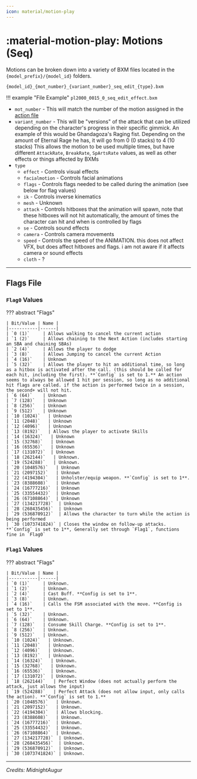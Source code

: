 ```yaml
---
icon: material/motion-play
---
```


# :material-motion-play: Motions (Seq)

Motions can be broken down into a variety of BXM files located in the `{model_prefix}/{model_id}` folders.

```
{model_id}_{mot_number}_{variant_number}_seq_edit_{type}.bxm
```

!!! example "File Example"
    `pl2000_0015_0_seq_edit_effect.bxm`

* `mot_number` - This will match the number of the motion assigned in the [action file](../player/action_parameter.md)
* `variant_number` - This will be "versions" of the attack that can be utilized depending on the character's progress in their specific gimmick.
An example of this would be Ghandagoza's Raging fist. Depending on the amount of Eternal Rage he has, it will go from 0 (0 stacks) to 4 (10 stacks)
This allows the motion to be used multiple times, but have different `AttackRate`, `BreakRate`, `SpArtsRate` values, as well as other effects or things affected by BXMs
* `type`
    * `effect` - Controls visual effects
    * `facialmotion` - Controls facial animations
    * `flags` - Controls flags needed to be called during the animation (see below for flag values)
    * `ik` - Controls inverse kinematics
    * `mesh` - Unknown
    * `attack` - Controls hitboxes that the animation will spawn, note that these hitboxes will not hit automatically, the amount of times the character can hit and when is controlled by flags
    * `se` - Controls sound effects
    * `camera` - Controls camera movements
    * `speed` - Controls the speed of the ANIMATION. this does not affect VFX, but does affect hitboxes and flags. i am not aware if it affects camera or sound effects
    * `cloth` - ?

---

## Flags File

### `Flag0` Values

??? abstract "Flags"

    | Bit/Value | Name |
    |-----------|------|
    | `0 (1)`     | Allows walking to cancel the current action
    | `1 (2)`     | Allows chaining to the Next Action (includes starting an SBA and chaining SBAs)
    | `2 (4)`     | Allows the player to dodge
    | `3 (8)`     | Allows Jumping to cancel the current Action
    | `4 (16)`    | Unknown
    | `5 (32)`    | Allows the player to hit an additional time, so long as a hitbox is activated after the call. (this should be called for each hit, including the first). **`Config` is set to 1.** An action seems to always be allowed 1 hit per session, so long as no additional hit flags are called. if the action is performed twice in a session, the second+ will not hit.
    | `6 (64)`    | Unknown
    | `7 (128)`   | Unknown
    | `8 (256)`   | Unknown
    | `9 (512)`   | Unknown
    | `10 (1024)`   | Unknown
    | `11 (2048)`   | Unknown
    | `12 (4096)`   | Unknown
    | `13 (8192)`   | Allows the player to activate Skills
    | `14 (16324)`   | Unknown
    | `15 (32768)`   | Unknown
    | `16 (65536)`   | Unknown
    | `17 (131072)`  | Unknown
    | `18 (262144)`   | Unknown.
    | `19 (524288)`   | Unknown.
    | `20 (1048576)`   | Unknown
    | `21 (2097152)`   | Unknown
    | `22 (4194304)`   | Unholster/equip weapon. **`Config` is set to 1**.
    | `23 (8388608)`   | Unknown
    | `24 (16777216)`  | Unknown
    | `25 (33554432)`  | Unknown
    | `26 (67108864)`  | Unknown
    | `27 (134217728)`  | Unknown
    | `28 (268435456)`  | Unknown
    | `29 (536870912)`  | Allows the character to turn while the action is being performed
    | `30 (1073741824)` | Closes the window on follow-up attacks. **`Config` is set to 1**, Generally set through `Flag1`, functions fine in `Flag0`

### `Flag1` Values

??? abstract "Flags"

    | Bit/Value | Name |
    |-----------|------|
    | `0 (1)`     | Unknown.
    | `1 (2)`     | Unknown.
    | `2 (4)`     | Cast Buff. **Config is set to 1**.
    | `3 (8)`     | Unknown.
    | `4 (16)`    | Calls the FSM associated with the move. **Config is set to 1**.
    | `5 (32)`    | Unknown.
    | `6 (64)`    | Unknown.
    | `7 (128)`   | Consume Skill Charge. **Config is set to 1**.
    | `8 (256)`   | Unknown.
    | `9 (512)`   | Unknown.
    | `10 (1024)`   | Unknown.
    | `11 (2048)`   | Unknown.
    | `12 (4096)`   | Unknown.
    | `13 (8192)`   | Unknown.
    | `14 (16324)`   | Unknown.
    | `15 (32768)`   | Unknown.
    | `16 (65536)`   | Unknown.
    | `17 (131072)`  | Unknown.
    | `18 (262144)`   | Perfect Window (does not actually perform the attack, just allows the input)
    | `19 (524288)`   | Perfect Attack (does not allow input, only calls the action). **`Config` is set to 1.**
    | `20 (1048576)`   | Unknown.
    | `21 (2097152)`   | Unknown.
    | `22 (4194304)`   | Allows blocking.
    | `23 (8388608)`   | Unknown.
    | `24 (16777216)`  | Unknown.
    | `25 (33554432)`  | Unknown.
    | `26 (67108864)`  | Unknown.
    | `27 (134217728)`  | Unknown.
    | `28 (268435456)`  | Unknown.
    | `29 (536870912)`  | Unknown.
    | `30 (1073741824)` | Unknown.

---

*Credits: MidnightAugur*
